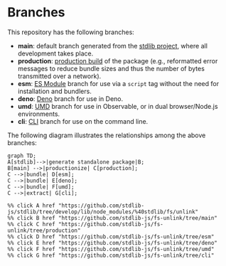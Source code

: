 <!--

@license Apache-2.0

Copyright (c) 2023 The Stdlib Authors.

Licensed under the Apache License, Version 2.0 (the "License");
you may not use this file except in compliance with the License.
You may obtain a copy of the License at

    http://www.apache.org/licenses/LICENSE-2.0

Unless required by applicable law or agreed to in writing, software
distributed under the License is distributed on an "AS IS" BASIS,
WITHOUT WARRANTIES OR CONDITIONS OF ANY KIND, either express or implied.
See the License for the specific language governing permissions and
limitations under the License.

-->

# Branches

This repository has the following branches:

-   **main**: default branch generated from the [stdlib project][stdlib-url], where all development takes place.
-   **production**: [production build][production-url] of the package (e.g., reformatted error messages to reduce bundle sizes and thus the number of bytes transmitted over a network).
-   **esm**: [ES Module][esm-url] branch for use via a `script` tag without the need for installation and bundlers.
-   **deno**: [Deno][deno-url] branch for use in Deno.
-   **umd**: [UMD][umd-url] branch for use in Observable, or in dual browser/Node.js environments.
-   **cli**: [CLI][cli-url] branch for use on the command line.

The following diagram illustrates the relationships among the above branches:

```mermaid
graph TD;
A[stdlib]-->|generate standalone package|B;
B[main] -->|productionize| C[production];
C -->|bundle| D[esm];
C -->|bundle| E[deno];
C -->|bundle| F[umd];
C -->|extract| G[cli];

%% click A href "https://github.com/stdlib-js/stdlib/tree/develop/lib/node_modules/%40stdlib/fs/unlink"
%% click B href "https://github.com/stdlib-js/fs-unlink/tree/main"
%% click C href "https://github.com/stdlib-js/fs-unlink/tree/production"
%% click D href "https://github.com/stdlib-js/fs-unlink/tree/esm"
%% click E href "https://github.com/stdlib-js/fs-unlink/tree/deno"
%% click F href "https://github.com/stdlib-js/fs-unlink/tree/umd"
%% click G href "https://github.com/stdlib-js/fs-unlink/tree/cli"
```

[stdlib-url]: https://github.com/stdlib-js/stdlib/tree/develop/lib/node_modules/%40stdlib/fs/unlink
[production-url]: https://github.com/stdlib-js/fs-unlink/tree/production
[deno-url]: https://github.com/stdlib-js/fs-unlink/tree/deno
[umd-url]: https://github.com/stdlib-js/fs-unlink/tree/umd
[esm-url]: https://github.com/stdlib-js/fs-unlink/tree/esm
[cli-url]: https://github.com/stdlib-js/fs-unlink/tree/cli